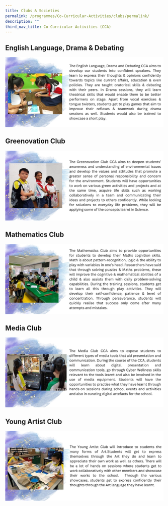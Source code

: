 ```yaml
---
title: Clubs & Societies
permalink: /programmes/Co-Curricular-Activities/clubs/permalink/
description: ""
third_nav_title: Co Curricular Activities (CCA)
---
```

## English Language, Drama & Debating
![](/images/Programmes/2022/CCA/CCA-12.jpg)
## Greenovation Club
![](/images/Programmes/2022/CCA/CCA-13.jpg)
## Mathematics Club
![](/images/Programmes/2022/CCA/CCA-14.jpg)
## Media Club
![](/images/Programmes/2022/CCA/CCA-15.jpg)
## Young Artist Club
![](/images/Programmes/2022/CCA/CCA-16.jpg)